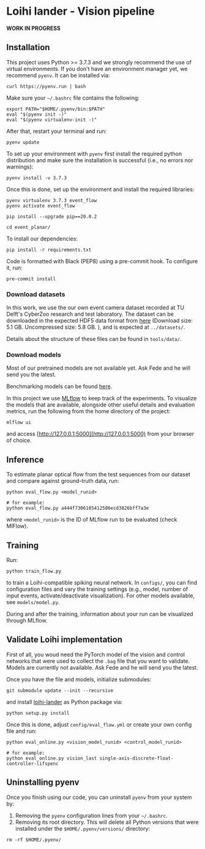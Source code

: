 # Loihi lander - Vision pipeline

**WORK IN PROGRESS**

## Installation

This project uses Python >= 3.7.3 and we strongly recommend the use of virtual environments. If you don't have an environment manager yet, we recommend `pyenv`. It can be installed via:

```
curl https://pyenv.run | bash
```

Make sure your `~/.bashrc` file contains the following:

```
export PATH="$HOME/.pyenv/bin:$PATH"
eval "$(pyenv init -)"
eval "$(pyenv virtualenv-init -)"
```

After that, restart your terminal and run:

```
pyenv update
```

To set up your environment with `pyenv` first install the required python distribution and make sure the installation is successful (i.e., no errors nor warnings):

```
pyenv install -v 3.7.3
```

Once this is done, set up the environment and install the required libraries:

```
pyenv virtualenv 3.7.3 event_flow
pyenv activate event_flow

pip install --upgrade pip==20.0.2

cd event_planar/
```

To install our dependencies:

```
pip install -r requirements.txt
```

Code is formatted with Black (PEP8) using a pre-commit hook. To configure it, run:

```
pre-commit install
```

### Download datasets

In this work, we use the our own event camera dataset recorded at TU Delft's CyberZoo research and test laboratory. The dataset can be downloaded in the expected HDF5 data format from [here](https://surfdrive.surf.nl/files/index.php/s/AKTNpOvQ5mUTjSd) (Download size: 5.1 GB. Uncompressed size: 5.8 GB.
), and is expected at `../datasets/`.


Details about the structure of these files can be found in `tools/data/`.

### Download models

Most of our pretrained models are not available yet. Ask Fede and he will send you the latest.

Benchmarking models can be found [here](https://surfdrive.surf.nl/files/index.php/s/tnmbWovh77IzY74).

In this project we use [MLflow](https://www.mlflow.org/docs/latest/index.html#) to keep track of the experiments. To visualize the models that are available, alongside other useful details and evaluation metrics, run the following from the home directory of the project:

```
mlflow ui
```

and access [http://127.0.0.1:5000](http://127.0.0.1:5000) from your browser of choice.

## Inference

To estimate planar optical flow from the test sequences from our dataset and compare against ground-truth data, run:

```
python eval_flow.py <model_runid>

# for example:
python eval_flow.py a444f7306185412586ecd3826bff7a3e
```

where `<model_runid>` is the ID of MLflow run to be evaluated (check MlFlow).

## Training

Run:

```
python train_flow.py
```

to train a Loihi-compatible spiking neural network. In `configs/`, you can find configuration files and vary the training settings (e.g., model, number of input events, activate/deactivate visualization). For other models available, see `models/model.py`. 

During and after the training, information about your run can be visualized through MLflow.

## Validate Loihi implementation

First of all, you woud need the PyTorch model of the vision and control networks that were used to collect the `.bag` file that you want to validate. Models are currently not available. Ask Fede and he will send you the latest.

Once you have the file and models, initialize submodules:

```
git submodule update --init --recursive
```

and install [loihi-lander](https://github.com/Huizerd/loihi-lander) as Python package via:

```
python setup.py install
```

Once this is done, adjust `config/eval_flow.yml` or create your own config file and run:

```
python eval_online.py <vision_model_runid> <control_model_runid>

# for example:
python eval_online.py vision_last single-axis-discrete-float-controller-lifspenc
```

## Uninstalling pyenv

Once you finish using our code, you can uninstall `pyenv` from your system by:

1. Removing the `pyenv` configuration lines from your `~/.bashrc`.
2. Removing its root directory. This will delete all Python versions that were installed under the `$HOME/.pyenv/versions/` directory:

```
rm -rf $HOME/.pyenv/
```
